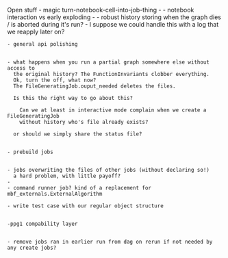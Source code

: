 Open stuff
	- magic turn-notebook-cell-into-job-thing
	- 
	- notebook interaction vs early exploding
	- 
	- robust history storing when the graph dies / is aborted during it's run?
	   - I suppose we could handle this with a log that we reapply later on?
	
	- general api polishing
	 

	- what happens when you run a partial graph somewhere else without access to
	  the original history? The FunctionInvariants clobber everything.
	  Ok, turn the off, what now?
	  The FileGeneratingJob.ouput_needed deletes the files.
	  
	  Is this the right way to go about this?

		Can we at least in interactive mode complain when we create a FileGeneratingJob
	    without history who's file already exists?
		
	  or should we simply share the status file? 
		
		
	- prebuild jobs
	 
  
	- jobs overwriting the files of other jobs (without declaring so!)
	  a hard problem, with little payoff?
	- 
	- command runner job? kind of a replacement for mbf_externals.ExternalAlgorithm
	 
	- write test case with our regular object structure
	 

	-ppg1 compability layer
	
	
	- remove jobs ran in earlier run from dag on rerun if not needed by any create jobs?
	
